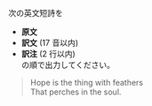 次の英文短詩を  
- **原文**  
- **訳文** (17 音以内)  
- **訳注** (2 行以内)  
の順で出力してください。

> Hope is the thing with feathers  
> That perches in the soul.
